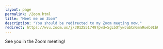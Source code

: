 ```yaml
---
layout: page
permalink: /Zoom.html
title: "Meet me on Zoom"
description: "You should be redirected to my Zoom meeting now."
redirect: https://wvu.zoom.us/j/3012551749?pwd=5gLbQfywJubCn6mn9ueb0IbQpmCW3f.1
---
```


See you in the Zoom meeting!
